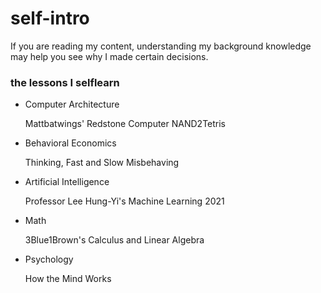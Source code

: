 # self-intro
If you are reading my content, understanding my background knowledge may help you see why I made certain decisions.
### the lessons I selflearn
- Computer Architecture
  
  Mattbatwings' Redstone Computer
  NAND2Tetris
- Behavioral Economics
  
  Thinking, Fast and Slow
  Misbehaving
- Artificial Intelligence
  
  Professor Lee Hung-Yi's Machine Learning 2021
- Math
  
  3Blue1Brown's Calculus and Linear Algebra
- Psychology
  
  How the Mind Works
  
